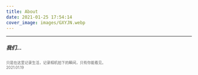 ```yaml
---
title: About
date: 2021-01-25 17:54:14
cover_image: images/GXYJN.webp
---
```

---
##### 我们…
<font face="" size=1.5 color=#646464>只是在这里记录生活，记录相机拍下的瞬间，只有你能看见。</br>2021.01.19</font>